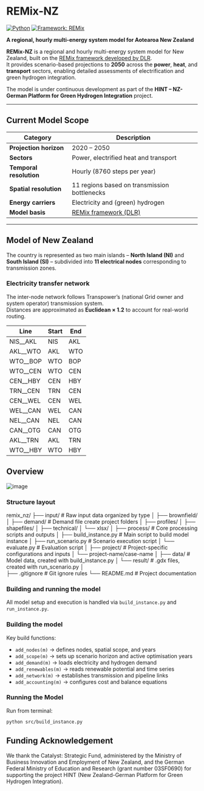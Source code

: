 # REMix-NZ

[![Python](https://img.shields.io/badge/Python-3.10+-blue.svg)]()
[![Framework: REMix](https://img.shields.io/badge/Framework-REMix-orange.svg)]()

**A regional, hourly multi-energy system model for Aotearoa New Zealand**

**REMix-NZ** is a regional and hourly multi-energy system model for New Zealand, built on the [REMix framework developed by DLR](https://dlr-ve.gitlab.io/esy/remix/framework/).  
It provides scenario-based projections to **2050** across the **power**, **heat**, and **transport** sectors, enabling detailed assessments of electrification and green hydrogen integration.

The model is under continuous development as part of the **HINT – NZ-German Platform for Green Hydrogen Integration** project.

---

## Current Model Scope

| Category | Description |
|-----------|--------------|
| **Projection horizon** | 2020 – 2050 |
| **Sectors** | Power, electrified heat and transport |
| **Temporal resolution** | Hourly (8760 steps per year) |
| **Spatial resolution** | 11 regions based on transmission bottlenecks |
| **Energy carriers** | Electricity and (green) hydrogen |
| **Model basis** | [REMix framework (DLR)](https://dlr-ve.gitlab.io/esy/remix/framework/) |

---

## Model of New Zealand

The country is represented as two main islands – **North Island (NI)** and **South Island (SI)** – subdivided into **11 electrical nodes** corresponding to transmission zones.

### Electricity transfer network
The inter-node network follows Transpower’s (national Grid owner and system operator) transmission system.  
Distances are approximated as **Euclidean × 1.2** to account for real-world routing.

| Line | Start | End |
|------|--------|-----|
| NIS__AKL | NIS | AKL |
| AKL__WTO | AKL | WTO |
| WTO__BOP | WTO | BOP |
| WTO__CEN | WTO | CEN |
| CEN__HBY | CEN | HBY |
| TRN__CEN | TRN | CEN |
| CEN__WEL | CEN | WEL |
| WEL__CAN | WEL | CAN |
| NEL__CAN | NEL | CAN |
| CAN__OTG | CAN | OTG |
| AKL__TRN | AKL | TRN |
| WTO__HBY | WTO | HBY |

## Overview

![image](https://github.com/rafaella-git/energy-nz/assets/135769724/3eab3ebb-4d42-4593-804b-628b7811b7e2)

### Structure layout

remix_nz/
├── input/                         # Raw input data organized by type
│   ├── brownfield/
│   ├── demand/                     # Demand file create project folders
│   ├── profiles/
│   ├── shapefiles/
│   ├── technical/
│   └── xlsx/
│
├── process/                        # Core processing scripts and outputs
│   ├── build_instance.py           # Main script to build model instance
│   ├── run_scenario.py             # Scenario execution script
│   └── evaluate.py                 # Evaluation script
│
├── project/                        # Project-specific configurations and inputs
│   └── project-name/case-name
│                    ├── data/      # Model data, created with build_instance.py
│                    └── result/    # .gdx files, created with run_scenario.py
│                    
├── .gitignore                      # Git ignore rules
└── README.md                       # Project documentation


### Building and running the model

All model setup and execution is handled via `build_instance.py` and `run_instance.py`.

### Building the model
Key build functions:
- `add_nodes(m)` → defines nodes, spatial scope, and years  
- `add_scope(m)` → sets up scenario horizon and active optimisation years  
- `add_demand(m)` → loads electricity and hydrogen demand  
- `add_renewables(m)` → reads renewable potential and time series  
- `add_network(m)` → establishes transmission and pipeline links  
- `add_accounting(m)` → configures cost and balance equations  

### Running the Model

Run from terminal:
```bash
python src/build_instance.py
```

## Funding Acknowledgement
We thank the Catalyst: Strategic Fund, administered by the Ministry of Business Innovation and Employment of New Zealand, and the German Federal Ministry of Education and Research (grant number 03SF0690) for supporting the project HINT (New Zealand-German Platform for Green Hydrogen Integration). 
